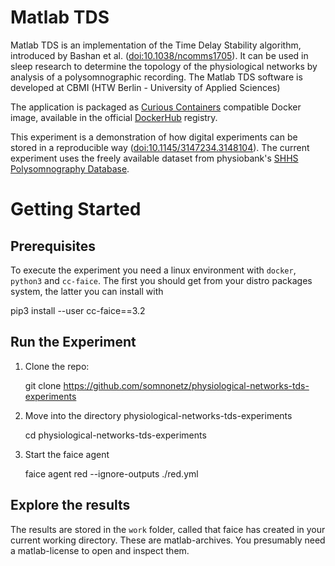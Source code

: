 # Matlab TDS

Matlab TDS is an implementation of the Time Delay Stability algorithm, introduced by Bashan et al. ([doi:10.1038/ncomms1705](https://doi.org/10.1038/ncomms1705)). It can be used in sleep research to determine the topology of the physiological networks by analysis of a polysomnographic recording. The Matlab TDS software is developed at CBMI (HTW Berlin - University of Applied Sciences)

The application is packaged as [Curious Containers](https://www.curious-containers.cc) compatible Docker image, available in the official [DockerHub](https://hub.docker.com/r/curiouscontainers/cc-tds-app/) registry.

This experiment is a demonstration of how digital experiments can be stored in a reproducible way ([doi:10.1145/3147234.3148104](https://doi.org/10.1145/3147234.3148104)). The current experiment uses the freely available dataset from physiobank's [SHHS Polysomnography Database](https://physionet.org/physiobank/database/shhpsgdb/).

# Getting Started

## Prerequisites

To execute the experiment you need a linux environment with `docker`, `python3` and `cc-faice`. The first you should get from your distro packages system, the latter you can install with  

   pip3 install --user cc-faice==3.2

## Run the Experiment

1. Clone the repo:

   git clone https://github.com/somnonetz/physiological-networks-tds-experiments

   
2. Move into the directory physiological-networks-tds-experiments
   
   cd physiological-networks-tds-experiments
   
3. Start the faice agent

    faice agent red --ignore-outputs ./red.yml

## Explore the results

The results are stored in the `work` folder, called  that faice has created in your current working directory. These are matlab-archives. You presumably need a matlab-license to open and inspect them.  


   
   

